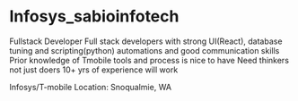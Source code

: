 # Infosys_sabioinfotech

Fullstack Developer
Full stack developers with strong UI(React), database tuning and scripting(python) automations and good communication skills
Prior knowledge of Tmobile tools and process is nice to have
Need thinkers not just doers
10+ yrs of experience will work

Infosys/T-mobile
Location: Snoqualmie, WA

